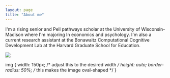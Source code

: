 ```yaml
---
layout: page
title: "About me"
---
```


I'm a rising senior and Pell pathways scholar at the University of Wisconsin-Madison where I'm majoring In economics and psychology. 
I'm also a current research assistant at the Bonawaitz Computational Cognitive Development Lab at the Harvard Graduate School for Education.

<img src="/Images/IMG_0967 3.png">

img {
  width: 150px; /* adjust this to the desired width */
  height: auto;
  border-radius: 50%; /* this makes the image oval-shaped */
}



